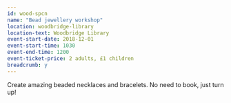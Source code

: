 ```yaml
---
id: wood-spcn
name: "Bead jewellery workshop"
location: woodbridge-library
location-text: Woodbridge Library
event-start-date: 2018-12-01
event-start-time: 1030
event-end-time: 1200
event-ticket-price: 2 adults, £1 children
breadcrumb: y
---
```


Create amazing beaded necklaces and bracelets. No need to book, just turn up!
